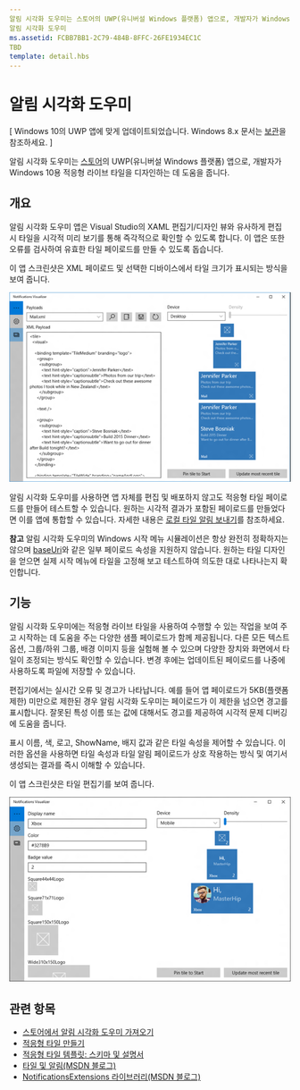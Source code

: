 ```yaml
---
알림 시각화 도우미는 스토어의 UWP(유니버설 Windows 플랫폼) 앱으로, 개발자가 Windows 10용 적응형 라이브 타일을 디자인하는 데 도움을 줍니다.
알림 시각화 도우미
ms.assetid: FCBB7BB1-2C79-484B-8FFC-26FE1934EC1C
TBD
template: detail.hbs
---
```


# 알림 시각화 도우미


\[ Windows 10의 UWP 앱에 맞게 업데이트되었습니다. Windows 8.x 문서는 [보관](http://go.microsoft.com/fwlink/p/?linkid=619132)을 참조하세요. \]


알림 시각화 도우미는 [스토어](https://www.microsoft.com/store/apps/notifications-visualizer/9nblggh5xsl1)의 UWP(유니버설 Windows 플랫폼) 앱으로, 개발자가 Windows 10용 적응형 라이브 타일을 디자인하는 데 도움을 줍니다.

## <span id="Overview"> </span> <span id="overview"> </span> <span id="OVERVIEW"> </span>개요


알림 시각화 도우미 앱은 Visual Studio의 XAML 편집기/디자인 뷰와 유사하게 편집 시 타일을 시각적 미리 보기를 통해 즉각적으로 확인할 수 있도록 합니다. 이 앱은 또한 오류를 검사하여 유효한 타일 페이로드를 만들 수 있도록 돕습니다.

이 앱 스크린샷은 XML 페이로드 및 선택한 디바이스에서 타일 크기가 표시되는 방식을 보여 줍니다.

![알림 시각화 도우미 앱 편집기 스크린샷(코드 및 타일 포함)](images/notif-visualizer-001.png)

 

알림 시각화 도우미를 사용하면 앱 자체를 편집 및 배포하지 않고도 적응형 타일 페이로드를 만들어 테스트할 수 있습니다. 원하는 시각적 결과가 포함된 페이로드를 만들었다면 이를 앱에 통합할 수 있습니다. 자세한 내용은 [로컬 타일 알림 보내기](tiles-and-notifications-sending-a-local-tile-notification.md)를 참조하세요.

**참고** 알림 시각화 도우미의 Windows 시작 메뉴 시뮬레이션은 항상 완전히 정확하지는 않으며 [baseUri](https://msdn.microsoft.com/library/windows/apps/br208712)와 같은 일부 페이로드 속성을 지원하지 않습니다. 원하는 타일 디자인을 얻으면 실제 시작 메뉴에 타일을 고정해 보고 테스트하여 의도한 대로 나타나는지 확인합니다.

 

## <span id="Features"> </span> <span id="features"> </span> <span id="FEATURES"> </span>기능


알림 시각화 도우미에는 적응형 라이브 타일을 사용하여 수행할 수 있는 작업을 보여 주고 시작하는 데 도움을 주는 다양한 샘플 페이로드가 함께 제공됩니다. 다른 모든 텍스트 옵션, 그룹/하위 그룹, 배경 이미지 등을 실험해 볼 수 있으며 다양한 장치와 화면에서 타일이 조정되는 방식도 확인할 수 있습니다. 변경 후에는 업데이트된 페이로드를 나중에 사용하도록 파일에 저장할 수 있습니다.

편집기에서는 실시간 오류 및 경고가 나타납니다. 예를 들어 앱 페이로드가 5KB(플랫폼 제한) 미만으로 제한된 경우 알림 시각화 도우미는 페이로드가 이 제한을 넘으면 경고를 표시합니다. 잘못된 특성 이름 또는 값에 대해서도 경고를 제공하여 시각적 문제 디버깅에 도움을 줍니다.

표시 이름, 색, 로고, ShowName, 배지 값과 같은 타일 속성을 제어할 수 있습니다. 이러한 옵션을 사용하면 타일 속성과 타일 알림 페이로드가 상호 작용하는 방식 및 여기서 생성되는 결과를 즉시 이해할 수 있습니다.

이 앱 스크린샷은 타일 편집기를 보여 줍니다.

![알림 시각화 도우미 편집기 스크린샷(타일 포함)](images/notif-visualizer-004.png)

 

## <span id="related_topics"> </span>관련 항목


* [스토어에서 알림 시각화 도우미 가져오기](https://www.microsoft.com/store/apps/notifications-visualizer/9nblggh5xsl1)
* [적응형 타일 만들기](tiles-and-notifications-create-adaptive-tiles.md)
* [적응형 타일 템플릿: 스키마 및 설명서](tiles-and-notifications-adaptive-tiles-schema.md)
* [타일 및 알림(MSDN 블로그)](http://blogs.msdn.com/b/tiles_and_toasts/)
* [NotificationsExtensions 라이브러리(MSDN 블로그)](http://blogs.msdn.com/b/tiles_and_toasts/archive/2015/08/20/introducing-notificationsextensions-for-windows-10.aspx)
 

 






<!--HONumber=Mar16_HO1-->



